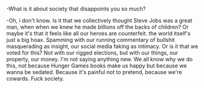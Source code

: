 -What is it about society that disappoints you so much?

-Oh, i don't know. Is it that we collectively thought Steve Jobs was a great man, when when we knew he made billions off the backs of children? Or maybe it's that it feels like all our heroes are counterfeit. the world itself's just a big hoax. Spamming with our running commentary of bullshit masquerading as insight, our social media faking as intimacy. Or is it that we voted for this? Not with our rigged elections, but with our things, our property, our money. I'm not saying anything new. We all know why we do this, not because Hunger Games books make us happy but because we wanna be sedated. Because it's painful not to pretend, because we're cowards. Fuck society.
